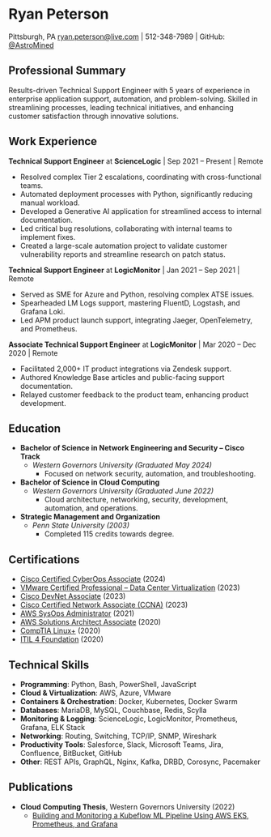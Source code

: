 # Ryan Peterson
Pittsburgh, PA
[ryan.peterson@live.com](mailto:ryan.peterson@live.com) | 512-348-7989 | GitHub: [@AstroMined](https://github.com/AstroMined)

## Professional Summary
Results-driven Technical Support Engineer with 5 years of experience in enterprise application support, automation, and problem-solving. Skilled in streamlining processes, leading technical initiatives, and enhancing customer satisfaction through innovative solutions.

## Work Experience
**Technical Support Engineer** at **ScienceLogic** | Sep 2021 – Present | Remote
- Resolved complex Tier 2 escalations, coordinating with cross-functional teams.
- Automated deployment processes with Python, significantly reducing manual workload.
- Developed a Generative AI application for streamlined access to internal documentation.
- Led critical bug resolutions, collaborating with internal teams to implement fixes.
- Created a large-scale automation project to validate customer vulnerability reports and streamline research on patch status.

**Technical Support Engineer** at **LogicMonitor** | Jan 2021 – Sep 2021 | Remote
- Served as SME for Azure and Python, resolving complex ATSE issues.
- Spearheaded LM Logs support, mastering FluentD, Logstash, and Grafana Loki.
- Led APM product launch support, integrating Jaeger, OpenTelemetry, and Prometheus.

**Associate Technical Support Engineer** at **LogicMonitor** | Mar 2020 – Dec 2020 | Remote
- Facilitated 2,000+ IT product integrations via Zendesk support.
- Authored Knowledge Base articles and public-facing support documentation.
- Relayed customer feedback to the product team, enhancing product development.

## Education
- **Bachelor of Science in Network Engineering and Security – Cisco Track**
  - *Western Governors University (Graduated May 2024)*
    - Focused on network security, automation, and troubleshooting.
- **Bachelor of Science in Cloud Computing**
  - *Western Governors University (Graduated June 2022)*
    - Cloud architecture, networking, security, development, automation, and operations.
- **Strategic Management and Organization**
  - *Penn State University (2003)*
    - Completed 115 credits towards degree.

## Certifications

- [Cisco Certified CyberOps Associate](https://www.credly.com/earner/earned/badge/fe91b363-1552-4a5d-b78c-e34e653924f8) (2024)
- [VMware Certified Professional – Data Center Virtualization](https://www.credly.com/earner/earned/badge/4c2c46c0-7496-4a5e-ac42-dc86eb12b172) (2023)
- [Cisco DevNet Associate](https://www.credly.com/earner/earned/badge/aec7f361-47ef-4189-8ff6-2872714c280e) (2023)
- [Cisco Certified Network Associate (CCNA)](https://www.credly.com/earner/earned/badge/94abd7b9-da64-4b07-8919-987ca1fe2b3c) (2023)
- [AWS SysOps Administrator](https://www.credly.com/earner/earned/badge/64d01fcb-24fb-43f1-8bbc-c3aadda1ccff) (2021)
- [AWS Solutions Architect Associate](https://www.credly.com/earner/earned/badge/05565761-2114-44c5-bf9c-73b11f118c43) (2020)
- [CompTIA Linux+](https://www.credly.com/earner/earned/badge/7a49ce39-e4a8-4535-b818-2165f3d45bcd) (2020)
- [ITIL 4 Foundation](https://candidate.peoplecert.org/MobileReports.aspx?id=68494EE721B91488C7B16DC8F5C6F2DB8B699B22045E16B0B0A73F1810EA0ED619BFE16CE8D504F65624400F16479E7F93A57BE35B1D56C4886533BC2355ECEA7D7D81916E5B05F2210362CE12266E20B24F8A54B075B77A6EDF7E0ADB6D9A3A905D6001) (2020)

## Technical Skills

- **Programming**: Python, Bash, PowerShell, JavaScript
- **Cloud & Virtualization**: AWS, Azure, VMware
- **Containers & Orchestration**: Docker, Kubernetes, Docker Swarm
- **Databases**: MariaDB, MySQL, Couchbase, Redis, Scylla
- **Monitoring & Logging**: ScienceLogic, LogicMonitor, Prometheus, Grafana, ELK Stack
- **Networking**: Routing, Switching, TCP/IP, SNMP, Wireshark
- **Productivity Tools**: Salesforce, Slack, Microsoft Teams, Jira, Confluence, BitBucket, GitHub
- **Other**: REST APIs, GraphQL, Nginx, Kafka, DRBD, Corosync, Pacemaker

## Publications

- **Cloud Computing Thesis**, Western Governors University (2022)
  - [Building and Monitoring a Kubeflow ML Pipeline Using AWS EKS, Prometheus, and Grafana](https://github.com/AstroMined/cloud-computing-thesis)
